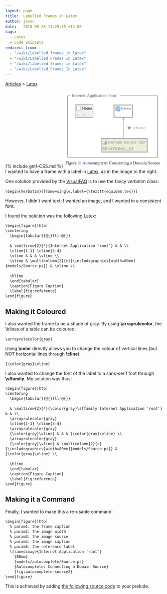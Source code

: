 ```yaml
---
layout: page
title:  Labelled Frames in Latex
author: jevon
date:   2010-05-28 11:29:15 +12:00
tags:
  - Latex
  - Code Snippets
redirect_from:
  - "/wiki/labelled_frames_in_latex"
  - "/wiki/Labelled Frames In Latex"
  - "/wiki/labelled frames in latex"
  - "/wiki/Labelled_Frames_In_Latex"
---
```


[Articles](Articles.md) > [Latex](Latex.md)

{% include gmf-CSS.md %}<img src="/img/gmf/latex-frame.png" class="gmf">I wanted to have a frame with a label in [Latex](Latex.md), as in the image to the right.

One solution provided by the <a href="http://ctan.tug.org/tex-archive/info/visualFAQ/visualFAQ.pdf">VisualFAQ</a> is to use the fancy verbatim class:

`\begin{Verbatim}[frame=single,label={\texttt{equidem.tex}}]`

However, I didn't want text; I wanted an image, and I wanted in a consistent font.

I found the solution was the following [Latex](Latex.md):

```
\begin{figure}[htb]
\centering
  \begin{tabular}{@{}lllr@{}}
    
  & \multirow{2}{*}{Internet Application 'root'} & & \\
  \cline{1-1} \cline{3-4}
  \vline & & & \vline \\
  \vline & \multicolumn{2}{c}{\includegraphics[width=80mm]{models/Source.ps}} & \vline \\
    
  \hline
  \end{tabular}
  \caption{Figure Caption}
  \label{fig:reference}
\end{figure}
```

## Making it Coloured
I also wanted the frame to be a shade of gray. By using **\arrayrulecolor**, the \hlines of a table can be coloured:

`\arrayrulecolor{gray}`

Using **\color** directly allows you to change the colour of vertical lines (but NOT horizontal lines through **\cline**):

`{\color{gray}\vline}`

I also wanted to change the font of the label to a sans-serif font through **\sffamily**. My solution was thus:

```
\begin{figure}[htb]
\centering
  \begin{tabular}{@{}lllr@{}}
    
  & \multirow{2}{*}{\color{gray}\sffamily Internet Application 'root'} & & \\
  \arrayrulecolor{gray}
  \cline{1-1} \cline{3-4}
  \arrayrulecolor{gray}
  {\color{gray}\vline} & & & {\color{gray}\vline} \\
  \arrayrulecolor{gray}
  {\color{gray}\vline} & \multicolumn{2}{c}{\includegraphics[width=80mm]{models/Source.ps}} & {\color{gray}\vline} \\
    
  \hline
  \end{tabular}
  \caption{Figure Caption}
  \label{fig:reference}
\end{figure}
```

## Making it a Command
Finally, I wanted to make this a re-usable command:

```
\begin{figure}[htb]
  % param1: the frame caption
  % param2: the image width
  % param3: the image source
  % param4: the image caption
  % param5: the reference label
  \framedimage{Internet Application 'root'}
    {80mm}
    {models/autocomplete/Source.ps}
    {Autocomplete: Connecting a Domain Source}
    {fig:autocomplete-source2}
\end{figure}
```

This is achieved by adding <a href="http://code.google.com/p/iaml/source/browse/trunk/org.openiaml.docs.tools/latex/framedimage.tex?r=2306">the following source code</a> to your prelude.
